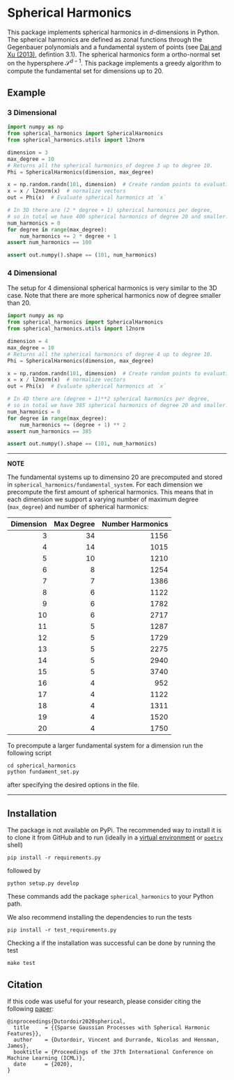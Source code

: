 # Spherical Harmonics

This package implements spherical harmonics in $d$-dimensions in Python. The spherical harmonics are defined as zonal functions through the Gegenbauer polynomials and a fundamental system of points (see [Dai and Xu (2013)](https://arxiv.org/pdf/1304.2585.pdf), defintion 3.1). The spherical harmonics form a ortho-normal set on the hypersphere $\mathcal{S}^{d-1}$. This package implements a greedy algorithm to compute the fundamental set for dimensions up to 20.

## Example

### 3 Dimensional
```python
import numpy as np
from spherical_harmonics import SphericalHarmonics
from spherical_harmonics.utils import l2norm

dimension = 3
max_degree = 10
# Returns all the spherical harmonics of degree 3 up to degree 10.
Phi = SphericalHarmonics(dimension, max_degree)

x = np.random.randn(101, dimension)  # Create random points to evaluation Phi
x = x / l2norm(x)  # normalize vectors
out = Phi(x)  # Evaluate spherical harmonics at `x`

# In 3D there are (2 * degree + 1) spherical harmonics per degree,
# so in total we have 400 spherical harmonics of degree 20 and smaller.
num_harmonics = 0
for degree in range(max_degree):
    num_harmonics += 2 * degree + 1
assert num_harmonics == 100

assert out.numpy().shape == (101, num_harmonics)
```

### 4 Dimensional

The setup for 4 dimensional spherical harmonics is very similar to the 3D case. Note that there are more spherical harmonics now of degree smaller than 20.

```python
import numpy as np
from spherical_harmonics import SphericalHarmonics
from spherical_harmonics.utils import l2norm

dimension = 4
max_degree = 10
# Returns all the spherical harmonics of degree 4 up to degree 10.
Phi = SphericalHarmonics(dimension, max_degree)

x = np.random.randn(101, dimension)  # Create random points to evaluation Phi
x = x / l2norm(x)  # normalize vectors
out = Phi(x)  # Evaluate spherical harmonics at `x`

# In 4D there are (degree + 1)**2 spherical harmonics per degree,
# so in total we have 385 spherical harmonics of degree 20 and smaller.
num_harmonics = 0
for degree in range(max_degree):
    num_harmonics += (degree + 1) ** 2
assert num_harmonics == 385

assert out.numpy().shape == (101, num_harmonics)
```

---
**NOTE**

The fundamental systems up to dimensino 20 are precomputed and stored in `spherical_harmonics/fundamental_system`. For each dimension we precompute the first amount of spherical harmonics. This means that in each dimension we support a varying number of maximum degree (`max_degree`) and number of spherical harmonics:

|   Dimension |   Max Degree |   Number Harmonics |
|------------:|-------------:|-------------------:|
|           3 |           34 |               1156 |
|           4 |           14 |               1015 |
|           5 |           10 |               1210 |
|           6 |            8 |               1254 |
|           7 |            7 |               1386 |
|           8 |            6 |               1122 |
|           9 |            6 |               1782 |
|          10 |            6 |               2717 |
|          11 |            5 |               1287 |
|          12 |            5 |               1729 |
|          13 |            5 |               2275 |
|          14 |            5 |               2940 |
|          15 |            5 |               3740 |
|          16 |            4 |                952 |
|          17 |            4 |               1122 |
|          18 |            4 |               1311 |
|          19 |            4 |               1520 |
|          20 |            4 |               1750 |

To precompute a larger fundamental system for a dimension run the following script
```
cd spherical_harmonics
python fundament_set.py
```
after specifying the desired options in the file.

---

## Installation

The package is not available on PyPi. The recommended way to install it is to clone it from GitHub and to run (ideally in a [virtual environment](https://docs.python.org/3/tutorial/venv.html) or [`poetry`](https://python-poetry.org/) shell)
```
pip install -r requirements.py
```
followed by
```
python setup.py develop
```
These commands add the package `spherical_harmonics` to your Python path.

We also recommend installing the dependencies to run the tests
```
pip install -r test_requirements.py
```

Checking a if the installation was successful can be done by running the test
```
make test
```

## Citation

If this code was useful for your research, please consider citing the following [paper](http://proceedings.mlr.press/v119/dutordoir20a/dutordoir20a.pdf):
```
@inproceedings{Dutordoir2020spherical,
  title     = {{Sparse Gaussian Processes with Spherical Harmonic Features}},
  author    = {Dutordoir, Vincent and Durrande, Nicolas and Hensman, James},
  booktitle = {Proceedings of the 37th International Conference on Machine Learning (ICML)},
  date      = {2020},
}
```

